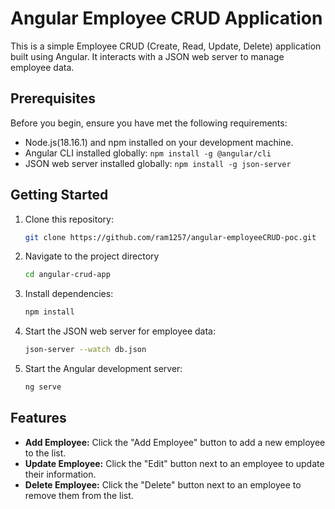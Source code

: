 # Angular Employee CRUD Application

This is a simple Employee CRUD (Create, Read, Update, Delete) application built using Angular. It interacts with a JSON web server to manage employee data.

## Prerequisites

Before you begin, ensure you have met the following requirements:

- Node.js(18.16.1) and npm installed on your development machine.
- Angular CLI installed globally: `npm install -g @angular/cli`
- JSON web server installed globally: `npm install -g json-server`

## Getting Started

1. Clone this repository:

   ```bash
   git clone https://github.com/ram1257/angular-employeeCRUD-poc.git

2. Navigate to the project directory
    ```bash
    cd angular-crud-app 
3. Install dependencies:
    ```bash
    npm install
4. Start the JSON web server for employee data:
    ```bash
    json-server --watch db.json
5. Start the Angular development server:
    ```bash
    ng serve
    
## Features
- **Add Employee:** Click the "Add Employee" button to add a new employee to the list.
- **Update Employee:** Click the "Edit" button next to an employee to update their information.
- **Delete Employee:** Click the "Delete" button next to an employee to remove them from the list.
